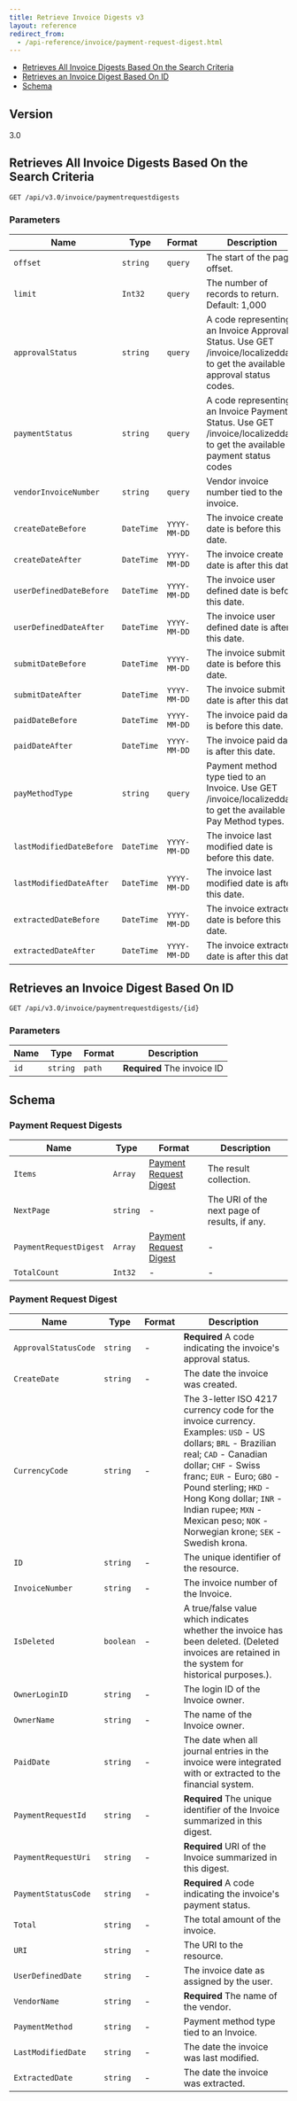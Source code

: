 ```yaml
---
title: Retrieve Invoice Digests v3
layout: reference
redirect_from:
  - /api-reference/invoice/payment-request-digest.html
---
```


* [Retrieves All Invoice Digests Based On the Search Criteria](#get)
* [Retrieves an Invoice Digest Based On ID](#getID)
* [Schema](#schema)

## Version

3.0

## <a name="get"></a>Retrieves All Invoice Digests Based On the Search Criteria

```
GET /api/v3.0/invoice/paymentrequestdigests
```

### Parameters

Name|Type|Format|Description
---|---|---|---			
`offset`|`string`|`query`|The start of the page offset.
`limit`|`Int32`|`query`|The number of records to return. Default: 1,000
`approvalStatus`|`string`|`query`|A code representing an Invoice Approval Status. Use GET /invoice/localizeddata to get the available approval status codes.
`paymentStatus`|`string`|`query`|A code representing an Invoice Payment Status. Use GET /invoice/localizeddata to get the available payment status codes
`vendorInvoiceNumber`|`string`|`query`|Vendor invoice number tied to the invoice.
`createDateBefore`|`DateTime`|`YYYY-MM-DD`|The invoice create date is before this date.
`createDateAfter`|`DateTime`|`YYYY-MM-DD`|The invoice create date is after this date.
`userDefinedDateBefore`|`DateTime`|`YYYY-MM-DD`|The invoice user defined date is before this date.
`userDefinedDateAfter`|`DateTime`|`YYYY-MM-DD`|The invoice user defined date is after this date.
`submitDateBefore`|`DateTime`|`YYYY-MM-DD`|The invoice submit date is before this date.
`submitDateAfter`|`DateTime`|`YYYY-MM-DD`|The invoice submit date is after this date.
`paidDateBefore`|`DateTime`|`YYYY-MM-DD`|The invoice paid date is before this date.
`paidDateAfter`|`DateTime`|`YYYY-MM-DD`|The invoice paid date is after this date.
`payMethodType`|`string`|`query`|	Payment method type tied to an Invoice. Use GET /invoice/localizeddata to get the available Pay Method types.
`lastModifiedDateBefore`|`DateTime`|`YYYY-MM-DD`|The invoice last modified date is before this date.
`lastModifiedDateAfter`|`DateTime`|`YYYY-MM-DD`|The invoice last modified date is after this date.
`extractedDateBefore`|`DateTime`|`YYYY-MM-DD`|The invoice extracted date is before this date.
`extractedDateAfter`|`DateTime`|`YYYY-MM-DD`|The invoice extracted date is after this date.

## <a name="getID"></a>Retrieves an Invoice Digest Based On ID

```
GET /api/v3.0/invoice/paymentrequestdigests/{id}
```

### Parameters

Name|Type|Format|Description
---|---|---|---
`id`|`string`|`path`|**Required** The invoice ID

## <a name="schema"></a>Schema

### Payment Request Digests

Name|Type|Format|Description
---|---|---|---
`Items`|`Array`|[Payment Request Digest](#paymentrequestdigest)|The result collection.
`NextPage`|`string`|-|The URI of the next page of results, if any.
`PaymentRequestDigest`|`Array`|[Payment Request Digest](#paymentrequestdigest)|-
`TotalCount`|`Int32`|-|-

### <a name="paymentrequestdigest"></a>Payment Request Digest

Name|Type|Format|Description
---|---|---|---
`ApprovalStatusCode`|`string`|-|**Required** A code indicating the invoice's approval status.
`CreateDate`|`string`|-|The date the invoice was created.
`CurrencyCode`|`string`|-|The 3-letter ISO 4217 currency code for the invoice currency. Examples: `USD` - US dollars; `BRL` - Brazilian real; `CAD` - Canadian dollar; `CHF` - Swiss franc; `EUR` - Euro; `GBO` - Pound sterling; `HKD` - Hong Kong dollar; `INR` - Indian rupee; `MXN` - Mexican peso; `NOK` - Norwegian krone; `SEK` - Swedish krona.
`ID`|`string`|-|The unique identifier of the resource.
`InvoiceNumber`|`string`|-|The invoice number of the Invoice.
`IsDeleted`|`boolean`|-|A true/false value which indicates whether the invoice has been deleted. (Deleted invoices are retained in the system for historical purposes.).
`OwnerLoginID`|`string`|-|The login ID of the Invoice owner.
`OwnerName`|`string`|-|The name of the Invoice owner.
`PaidDate`|`string`|-|The date when all journal entries in the invoice were integrated with or extracted to the financial system.
`PaymentRequestId`|`string`|-|**Required** The unique identifier of the Invoice summarized in this digest.
`PaymentRequestUri`|`string`|-|**Required** URI of the Invoice summarized in this digest.
`PaymentStatusCode`|`string`|-|**Required** A code indicating the invoice's payment status.
`Total`|`string`|-|The total amount of the invoice.
`URI`|`string`|-|The URI to the resource.
`UserDefinedDate`|`string`|-|The invoice date as assigned by the user.
`VendorName`|`string`|-|**Required** The name of the vendor.
`PaymentMethod`|`string`|-|Payment method type tied to an Invoice.
`LastModifiedDate`|`string`|-|The date the invoice was last modified.
`ExtractedDate`|`string`|-|The date the invoice was extracted.
